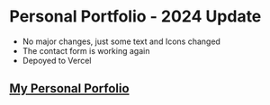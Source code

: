 # Personal Portfolio - 2024 Update

- No major changes, just some text and Icons changed
- The contact form is working again
- Depoyed to Vercel

## [My Personal Porfolio](http://errec.vercel.app)
